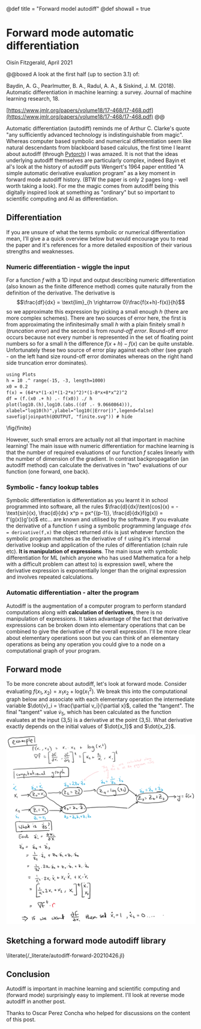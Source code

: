
@def title = "Forward model autodiff"
@def showall = true

# Forward mode automatic differentiation
Oisín Fitzgerald, April 2021

@@boxed
A look at the first half (up to section 3.1) of:  
 
Baydin, A. G., Pearlmutter, B. A., Radul, A. A., & Siskind, J. M. (2018). Automatic differentiation in machine learning: a survey. Journal of machine learning research, 18.  

[https://www.jmlr.org/papers/volume18/17-468/17-468.pdf](https://www.jmlr.org/papers/volume18/17-468/17-468.pdf)
@@

Automatic differentiation (autodiff) reminds me of Arthur C. Clarke's quote "any sufficiently advanced technology is indistinguishable from magic". Whereas computer based symbolic and numerical 
differentiation seem like natural descendants from blackboard based calculus, the first time I learnt
about autodiff (through [Pytorch](https://pytorch.org/)) I was amazed. It is not that the ideas underlying autodiff themselves
are particularly complex, indeed Bayin et al's look at the history of autodiff puts Wengert's 1964
paper entitled "A simple automatic derivative evaluation program" as a key moment in forward mode
autodiff history. (BTW the paper is only 2 pages long - well worth taking a look). For me the magic comes from autodiff being this digitally
inspired look at something as "ordinary" but so important to scientific computing and AI as differentiation.

## Differentiation
If you are unsure of what the terms symbolic or numerical differentiation mean, I'll give a a quick
overview below but would encourage you to read
the paper and it's references for a more detailed exposition of their various 
strengths and weaknesses. 

### Numeric differentiation - wiggle the input

For a function $f$ with a 1D input and output describing numeric differentiation (also known as the finite difference method) comes quite naturally from the definition of the derivative. The derivative is
$$\frac{df}{dx} = \text{lim}_{h \rightarrow 0}\frac{f(x+h)-f(x)}{h}$$ so we approximate this expression by picking a small enough $h$ 
(there are more complex schemes). 
There are two sources of error here, the first is from approximating the infinitesimally small $h$ with a plain finitely small $h$ (*truncation error*) and
the second is from *round-off error*. 
Round-off error occurs because not every number is represented in the set of floating point numbers so for a small $h$ the difference $f(x+h)-f(x)$ can be quite unstable. Unfortunately these two source of error play against each other (see graph - on the left hand size round-off error dominates whereas on the right hand side truncation error dominates).

```julia:finite
using Plots
h = 10 .^ range(-15, -3, length=1000)
x0 = 0.2
f(x) = (64*x*(1-x)*(1-2*x)^2)*(1-8*x+8*x^2)^2
df = (f.(x0 .+ h) .- f(x0)) ./ h
plot(log10.(h),log10.(abs.((df .- 9.0660864))),
xlabel="log10(h)",ylabel="log10(|Error|)",legend=false)
savefig(joinpath(@OUTPUT, "finite.svg")) # hide
```

\fig{finite}

However, such small errors are actually not all that important in machine learning! The main issue with numeric
differentiation for machine learning is that the number of required evaluations of our function $f$
scales linearly with the number of dimension of the gradient. In contrast backpropagation (an autodiff method) can calculate the 
derivatives in "two" evaluations of our function (one forward, one back). 

### Symbolic - fancy lookup tables

Symbolic differentiation is differentiation as you learnt it in school programmed into software, all the rules
$\frac{d}{dx}\text{cos}(x) = -\text{sin}(x), \frac{d}{dx} x^p = px^{(p-1)}, \frac{d}{dx}f(g(x)) = f'(g(x))g'(x)$ etc... are known and utilised by the software. If you evaluate the derivative of a 
function `f` using a symbolic programming language `dfdx = derivative(f,x)` the object returned `dfdx` is just whatever function the symbolic program matches as the derivative of `f` using it's internal derivative lookup and application of the rules of differentiation (chain rule etc). **It is manipulation of expressions**. 
The main issue with symbolic differentiation for ML (which anyone who has
used Mathematica for a help with a difficult problem can attest to) is expression swell, where the derivative expression is exponentially longer than the original expression and involves repeated calculations.

### Automatic differentiation - alter the program

Autodiff is the augmentation of a computer program to perform standard computations along with **calculation
of derivatives**, there is no manipulation of expressions. It takes advantage of the fact that derivative expressions can be broken down into 
elementary operations that can be combined to give the derivative of the overall 
expression. I'll be more clear about elementary operations soon but you can think of an elementary operations as being any operation you could give to a node on a computational graph of your program.

## Forward mode

To be more concrete about autodiff, let's look at forward mode. Consider evaluating $f(x_1,x_2) = x_1 x_2 + \text{log}(x_1 ^2)$. We break this into the computational graph below and associate with each elementary operation the intermediate variable 
$\dot{v}_i = \frac{\partial v_i}{\partial x}$, called the "tangent". The final "tangent" value $\dot{v}_5$, which has been calculated as the function evaluates at the input (3,5) is a derivative at the point (3,5). What derivative exactly depends on the initial values of $\dot{x_1}$ and $\dot{x_2}$. 

![Example of forward autodiff.](/assets/autodiff-forward-20210426/example.png) 

## Sketching a forward mode autodiff library

\literate{/_literate/autodiff-forward-20210426.jl}

## Conclusion

Autodiff is important in machine learning and scientific computing and (forward mode) surprisingly easy to implement. I'll look at reverse mode autodiff in another post. 

Thanks to Oscar Perez Concha who helped for discussions on the content of this post.  
